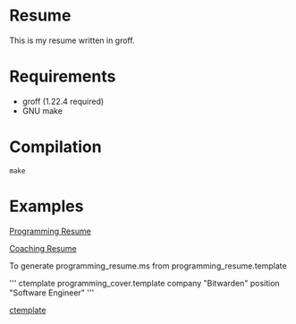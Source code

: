 # Resume

This is my resume written in groff.

# Requirements

- groff (1.22.4 required)
- GNU make

# Compilation

```
make
```

# Examples

[Programming Resume](./programming_resume.pdf)

[Coaching Resume](./coaching_resume.pdf)

To generate programming_resume.ms from programming_resume.template

'''
ctemplate programming_cover.template company "Bitwarden" position "Software Engineer"
'''

[ctemplate](https://github.com/Spacefreak18/ctemplate)
